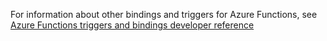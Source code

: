 For information about other bindings and triggers for Azure Functions, see [Azure Functions triggers and bindings developer reference](../articles/azure-functions/functions-triggers-bindings.md)

